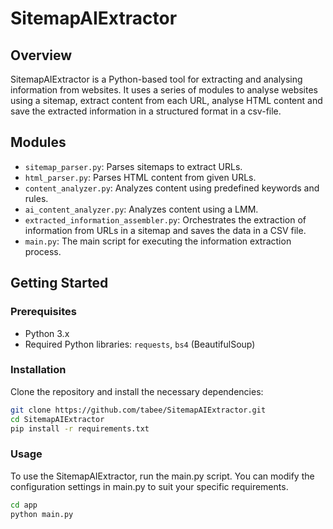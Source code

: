 # SitemapAIExtractor
## Overview
SitemapAIExtractor is a Python-based tool for extracting and analysing information from websites. It uses a series of modules to analyse websites using a sitemap, extract content from each URL, analyse HTML content and save the extracted information in a structured format in a csv-file.

## Modules
- `sitemap_parser.py`: Parses sitemaps to extract URLs.
- `html_parser.py`: Parses HTML content from given URLs.
- `content_analyzer.py`: Analyzes content using predefined keywords and rules.
- `ai_content_analyzer.py`: Analyzes content using a LMM.
- `extracted_information_assembler.py`: Orchestrates the extraction of information from URLs in a sitemap and saves the data in a CSV file.
- `main.py`: The main script for executing the information extraction process.

## Getting Started

### Prerequisites
- Python 3.x
- Required Python libraries: `requests`, `bs4` (BeautifulSoup)

### Installation
Clone the repository and install the necessary dependencies:

```bash
git clone https://github.com/tabee/SitemapAIExtractor.git
cd SitemapAIExtractor
pip install -r requirements.txt
```

### Usage
To use the SitemapAIExtractor, run the main.py script. You can modify the configuration settings in main.py to suit your specific requirements.
```bash
cd app
python main.py
```
